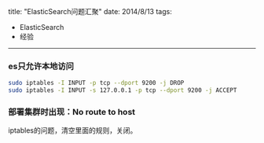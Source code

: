 title: "ElasticSearch问题汇聚"
date: 2014/8/13
tags: 
- ElasticSearch
- 经验

---

### es只允许本地访问

```bash
sudo iptables -I INPUT -p tcp --dport 9200 -j DROP
sudo iptables -I INPUT -s 127.0.0.1 -p tcp --dport 9200 -j ACCEPT
```

### 部署集群时出现：No route to host

iptables的问题，清空里面的规则，关闭。


